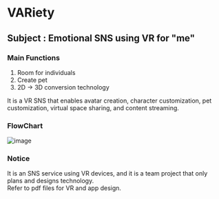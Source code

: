 # VARiety
## Subject : Emotional SNS using VR for "me"

### Main Functions
1. Room for individuals
2. Create pet
3. 2D -> 3D conversion technology  

It is a VR SNS that enables avatar creation, character customization, pet customization, virtual space sharing, and content streaming.


### FlowChart
![image](https://user-images.githubusercontent.com/86915357/211308291-0f819f21-30f7-453d-93a6-52564eec91f3.png)

### Notice
It is an SNS service using VR devices, and it is a team project that only plans and designs technology.  
Refer to pdf files for VR and app design.  
